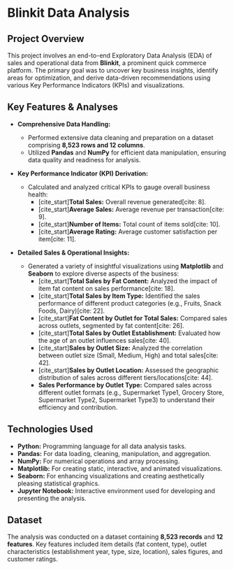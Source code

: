 # Blinkit Data Analysis

## Project Overview

This project involves an end-to-end Exploratory Data Analysis (EDA) of sales and operational data from **Blinkit**, a prominent quick commerce platform. The primary goal was to uncover key business insights, identify areas for optimization, and derive data-driven recommendations using various Key Performance Indicators (KPIs) and visualizations.

## Key Features & Analyses

* **Comprehensive Data Handling:**
    * Performed extensive data cleaning and preparation on a dataset comprising **8,523 rows and 12 columns**.
    * Utilized **Pandas** and **NumPy** for efficient data manipulation, ensuring data quality and readiness for analysis.

* **Key Performance Indicator (KPI) Derivation:**
    * Calculated and analyzed critical KPIs to gauge overall business health:
        * [cite_start]**Total Sales:** Overall revenue generated[cite: 8].
        * [cite_start]**Average Sales:** Average revenue per transaction[cite: 9].
        * [cite_start]**Number of Items:** Total count of items sold[cite: 10].
        * [cite_start]**Average Rating:** Average customer satisfaction per item[cite: 11].

* **Detailed Sales & Operational Insights:**
    * Generated a variety of insightful visualizations using **Matplotlib** and **Seaborn** to explore diverse aspects of the business:
        * [cite_start]**Total Sales by Fat Content:** Analyzed the impact of item fat content on sales performance[cite: 18].
        * [cite_start]**Total Sales by Item Type:** Identified the sales performance of different product categories (e.g., Fruits, Snack Foods, Dairy)[cite: 22].
        * [cite_start]**Fat Content by Outlet for Total Sales:** Compared sales across outlets, segmented by fat content[cite: 26].
        * [cite_start]**Total Sales by Outlet Establishment:** Evaluated how the age of an outlet influences sales[cite: 40].
        * [cite_start]**Sales by Outlet Size:** Analyzed the correlation between outlet size (Small, Medium, High) and total sales[cite: 42].
        * [cite_start]**Sales by Outlet Location:** Assessed the geographic distribution of sales across different tiers/locations[cite: 44].
        * **Sales Performance by Outlet Type:** Compared sales across different outlet formats (e.g., Supermarket Type1, Grocery Store, Supermarket Type2, Supermarket Type3) to understand their efficiency and contribution.

## Technologies Used

* **Python:** Programming language for all data analysis tasks.
* **Pandas:** For data loading, cleaning, manipulation, and aggregation.
* **NumPy:** For numerical operations and array processing.
* **Matplotlib:** For creating static, interactive, and animated visualizations.
* **Seaborn:** For enhancing visualizations and creating aesthetically pleasing statistical graphics.
* **Jupyter Notebook:** Interactive environment used for developing and presenting the analysis.

## Dataset

The analysis was conducted on a dataset containing **8,523 records** and **12 features**. Key features included item details (fat content, type), outlet characteristics (establishment year, type, size, location), sales figures, and customer ratings.
